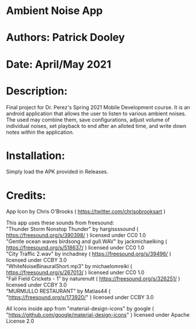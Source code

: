 # Ambient Noise App  
# Authors: Patrick Dooley  
# Date: April/May 2021  
# Description:  
Final project for Dr. Perez's Spring 2021 Mobile Development course. It is an android application that allows the user to listen to various ambient noises. The used may combine them, save configurations, adjust volume of individual noises, set playback to end after an alloted time, and write down notes within the application.  
# Installation:  
Simply load the APK provided in Releases.  
# Credits:  
App Icon by Chris O'Brooks ( https://twitter.com/chrisobrooksart )  
  
This app uses these sounds from freesound:  
"Thunder Storm Nonstop Thunder" by hargissssound ( https://freesound.org/s/390398/ ) licensed under CC0 1.0  
"Gentle ocean waves birdsong and gull.WAV" by jackmichaelking ( https://freesound.org/s/518637/ ) licensed under CC0 1.0  
"City Traffic 2.wav" by inchadney ( https://freesound.org/s/39496/ ) licensed under CCBY 3.0  
"WhiteNoiseBinauralShort.mp3" by michaelomreiki ( https://freesound.org/s/267013/ ) licensed under CC0 1.0  
"Fall Field Crickets - 1" by naturenutt ( https://freesound.org/s/326251/ ) licensed under CCBY 3.0  
"MURMULLO RESTAURANT" by Matias44 ( "https://freesound.org/s/173920/" ) licensed under CCBY 3.0  
  
All Icons inside app from "material-design-icons" by google ( "https://github.com/google/material-design-icons" ) licensed under Apache License 2.0  
